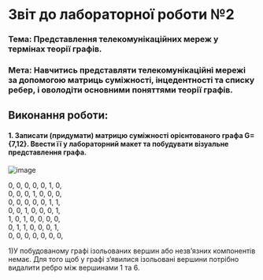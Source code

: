 # Звіт до лабораторної роботи №2

### Тема: Представлення телекомунікаційних мереж у термінах теорії графів.

### Мета: Навчитись представляти телекомунікаційні мережі за допомогою матриць суміжності, інцедентності та списку ребер, і оволодіти основними поняттями теорії графів.

## Виконання роботи:

#### 1. Записати (придумати) матрицю суміжності орієнтованого графа G={7,12}. Ввести її у лабораторний макет та побудувати візуальне представлення графа.
![image](https://github.com/offtarget/basics-of-telecommunications/blob/main/lab2/1.png)

0, 0, 0, 0, 0, 1, 0,  
0, 0, 0, 1, 0, 0, 0,  
0, 0, 0, 0, 0, 1, 1,  
0, 0, 1, 0, 0, 0, 1,  
1, 0, 1, 0, 0, 0, 0,  
0, 1, 1, 0, 0, 0, 1,  
0, 0, 0, 0, 0, 0, 0, 

1)У побудованому графі ізольованих вершин або незв’язних компонентів немає. Для того щоб у графi з’явилися iзольованi вершини потрiбно видалити ребро мiж вершинами 1 та 6.

